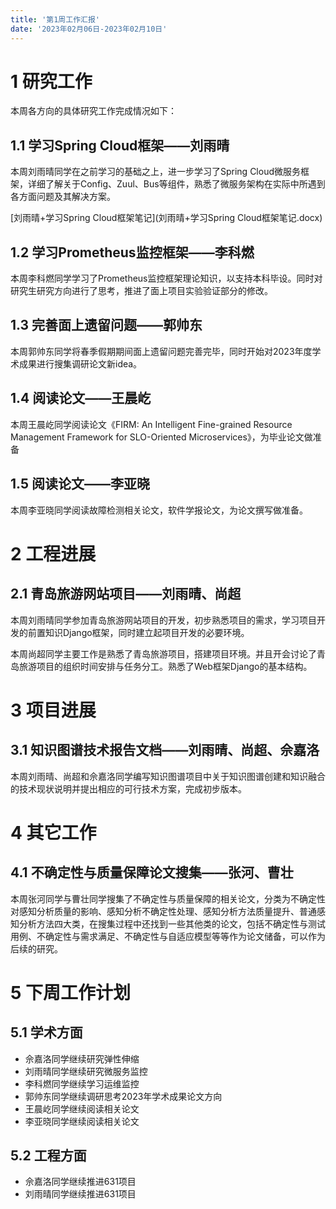 ```yaml
---
title: '第1周工作汇报'
date: '2023年02月06日-2023年02月10日'
---
```


<!-- 只允许使用一级标题和二级标题 -->

# 1 研究工作

本周各方向的具体研究工作完成情况如下：

## 1.1 学习Spring Cloud框架——刘雨晴

本周刘雨晴同学在之前学习的基础之上，进一步学习了Spring Cloud微服务框架，详细了解关于Config、Zuul、Bus等组件，熟悉了微服务架构在实际中所遇到各方面问题及其解决方案。

<!-- 注意该超链接应该如何使用，不需要进行手动的编号，注意附件名不能有任何的空格 -->
[刘雨晴+学习Spring Cloud框架笔记](刘雨晴+学习Spring Cloud框架笔记.docx)

## 1.2 学习Prometheus监控框架——李科燃

本周李科燃同学学习了Prometheus监控框架理论知识，以支持本科毕设。同时对研究生研究方向进行了思考，推进了面上项目实验验证部分的修改。

## 1.3 完善面上遗留问题——郭帅东

本周郭帅东同学将春季假期期间面上遗留问题完善完毕，同时开始对2023年度学术成果进行搜集调研论文新idea。

## 1.4 阅读论文——王晨屹

本周王晨屹同学阅读论文《FIRM: An Intelligent Fine-grained Resource
Management Framework for SLO-Oriented
Microservices》，为毕业论文做准备

## 1.5 阅读论文——李亚晓

本周李亚晓同学阅读故障检测相关论文，软件学报论文，为论文撰写做准备。


# 2 工程进展

## 2.1 青岛旅游网站项目——刘雨晴、尚超

本周刘雨晴同学参加青岛旅游网站项目的开发，初步熟悉项目的需求，学习项目开发的前置知识Django框架，同时建立起项目开发的必要环境。

本周尚超同学主要工作是熟悉了青岛旅游项目，搭建项目环境。并且开会讨论了青岛旅游项目的组织时间安排与任务分工。熟悉了Web框架Django的基本结构。

# 3 项目进展

## 3.1 知识图谱技术报告文档——刘雨晴、尚超、佘嘉洛

本周刘雨晴、尚超和佘嘉洛同学编写知识图谱项目中关于知识图谱创建和知识融合的技术现状说明并提出相应的可行技术方案，完成初步版本。

# 4 其它工作

## 4.1 不确定性与质量保障论文搜集——张河、曹壮

本周张河同学与曹壮同学搜集了不确定性与质量保障的相关论文，分类为不确定性对感知分析质量的影响、感知分析不确定性处理、感知分析方法质量提升、普通感知分析方法四大类，在搜集过程中还找到一些其他类的论文，包括不确定性与测试用例、不确定性与需求满足、不确定性与自适应模型等等作为论文储备，可以作为后续的研究。

# 5 下周工作计划

## 5.1 学术方面

+ 佘嘉洛同学继续研究弹性伸缩
+ 刘雨晴同学继续研究微服务监控
+ 李科燃同学继续学习运维监控
+ 郭帅东同学继续调研思考2023年学术成果论文方向
+ 王晨屹同学继续阅读相关论文
+ 李亚晓同学继续阅读相关论文

## 5.2 工程方面

+ 佘嘉洛同学继续推进631项目
+ 刘雨晴同学继续推进631项目
